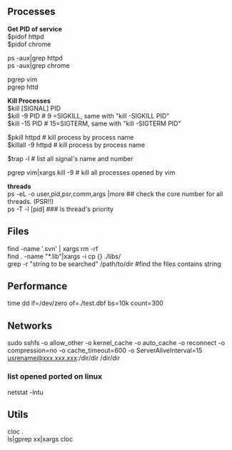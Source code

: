## Processes
  **Get PID of service**  
  $pidof httpd  
  $pidof chrome  
  
  ps -aux|grep httpd  
  ps -aux|grep chrome  
  
  pgrep vim  
  pgrep httd  
  
  **Kill Processes**  
  $kill [SIGNAL] PID  
  $kill -9 PID  # 9 =SIGKILL, same with "kill -SIGKILL PID"  
  $kill -15 PID # 15=SIGTERM, same with "kill -SIGTERM PID"  
  
  $pkill httpd  # kill process by process name  
  $killall -9 httpd # kill process by process name  
  
  $trap -l # list all signal's name and number  
  
  pgrep vim|xargs kill -9 # kill all processes opened by vim  
  
  **threads**  
  ps -eL -o user,pid,psr,comm,args |more ## check the core number for all threads. (PSR!!)  
  ps -T -l [pid] ### ls thread's priority  

## Files
  find -name '.svn' | xargs rm -rf   
  find . -name "*.lib"|xargs -i cp {} ./libs/  
  grep -r "string to be searched"  /path/to/dir #find the files contains string  

## Performance
  time dd if=/dev/zero of=./test.dbf bs=10k count=300


## Networks
  sudo sshfs -o allow_other -o kernel_cache -o auto_cache -o reconnect -o compression=no -o cache_timeout=600 -o ServerAliveInterval=15 usrename@xxx.xxx.xxx:/dir/dir /dir/dir
  
  ### list opened ported on linux  
  netstat -lntu 

## Utils
  cloc .  
  ls|gprep xx|xargs cloc
